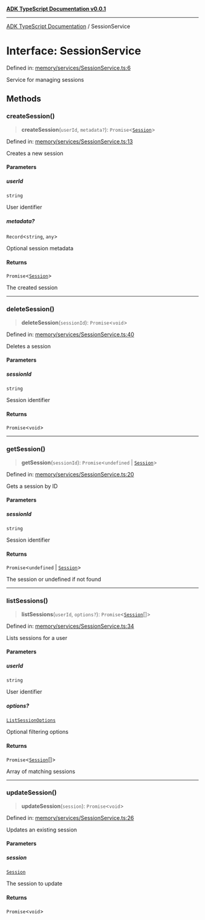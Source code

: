 [**ADK TypeScript Documentation v0.0.1**](../README.md)

***

[ADK TypeScript Documentation](../globals.md) / SessionService

# Interface: SessionService

Defined in: [memory/services/SessionService.ts:6](https://github.com/pontus-devoteam/adk-typescript/blob/debe65286edf8e899c3500f5b5966544d2447b8d/src/memory/services/SessionService.ts#L6)

Service for managing sessions

## Methods

### createSession()

> **createSession**(`userId`, `metadata?`): `Promise`\<[`Session`](Session.md)\>

Defined in: [memory/services/SessionService.ts:13](https://github.com/pontus-devoteam/adk-typescript/blob/debe65286edf8e899c3500f5b5966544d2447b8d/src/memory/services/SessionService.ts#L13)

Creates a new session

#### Parameters

##### userId

`string`

User identifier

##### metadata?

`Record`\<`string`, `any`\>

Optional session metadata

#### Returns

`Promise`\<[`Session`](Session.md)\>

The created session

***

### deleteSession()

> **deleteSession**(`sessionId`): `Promise`\<`void`\>

Defined in: [memory/services/SessionService.ts:40](https://github.com/pontus-devoteam/adk-typescript/blob/debe65286edf8e899c3500f5b5966544d2447b8d/src/memory/services/SessionService.ts#L40)

Deletes a session

#### Parameters

##### sessionId

`string`

Session identifier

#### Returns

`Promise`\<`void`\>

***

### getSession()

> **getSession**(`sessionId`): `Promise`\<`undefined` \| [`Session`](Session.md)\>

Defined in: [memory/services/SessionService.ts:20](https://github.com/pontus-devoteam/adk-typescript/blob/debe65286edf8e899c3500f5b5966544d2447b8d/src/memory/services/SessionService.ts#L20)

Gets a session by ID

#### Parameters

##### sessionId

`string`

Session identifier

#### Returns

`Promise`\<`undefined` \| [`Session`](Session.md)\>

The session or undefined if not found

***

### listSessions()

> **listSessions**(`userId`, `options?`): `Promise`\<[`Session`](Session.md)[]\>

Defined in: [memory/services/SessionService.ts:34](https://github.com/pontus-devoteam/adk-typescript/blob/debe65286edf8e899c3500f5b5966544d2447b8d/src/memory/services/SessionService.ts#L34)

Lists sessions for a user

#### Parameters

##### userId

`string`

User identifier

##### options?

[`ListSessionOptions`](ListSessionOptions.md)

Optional filtering options

#### Returns

`Promise`\<[`Session`](Session.md)[]\>

Array of matching sessions

***

### updateSession()

> **updateSession**(`session`): `Promise`\<`void`\>

Defined in: [memory/services/SessionService.ts:26](https://github.com/pontus-devoteam/adk-typescript/blob/debe65286edf8e899c3500f5b5966544d2447b8d/src/memory/services/SessionService.ts#L26)

Updates an existing session

#### Parameters

##### session

[`Session`](Session.md)

The session to update

#### Returns

`Promise`\<`void`\>
